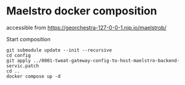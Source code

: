 # Maelstro docker composition

accessible from https://georchestra-127-0-0-1.nip.io/maelstrob/



Start composition

```
git submodule update --init --recursive
cd config
git apply ../0001-tweat-gateway-config-to-host-maelstro-backend-servic.patch
cd ..
docker compose up -d
```

